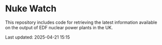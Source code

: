 # Nuke Watch

This repository includes code for retrieving the latest information available on the output of EDF nuclear power plants in the UK.

Last updated: 2025-04-21 15:15